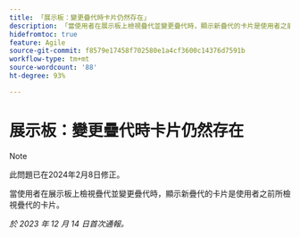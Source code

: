 ```yaml
---
title: 「展示板：變更疊代時卡片仍然存在」
description: 「當使用者在展示板上檢視疊代並變更疊代時，顯示新疊代的卡片是使用者之前所檢視疊代的卡片。」
hidefromtoc: true
feature: Agile
source-git-commit: f8579e17458f702580e1a4cf3600c14376d7591b
workflow-type: tm+mt
source-wordcount: '88'
ht-degree: 93%

---
```



# 展示板：變更疊代時卡片仍然存在

>[!NOTE]
>
>此問題已在2024年2月8日修正。

當使用者在展示板上檢視疊代並變更疊代時，顯示新疊代的卡片是使用者之前所檢視疊代的卡片。

_於 2023 年 12 月 14 日首次通報。_
